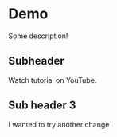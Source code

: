 # Demo

Some description!

## Subheader

Watch tutorial on YouTube.

## Sub header 3

I wanted to try another change
